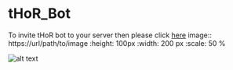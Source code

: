 # tHoR_Bot

To invite tHoR bot to your server then please click [here](https://discordapp.com/api/oauth2/authorize?client_id=537177843164119041&permissions=8&scope=bot)
image:: https://url/path/to/image
  :height: 100px
  :width: 200 px
  :scale: 50 %
  
  
  ![alt text](s.png "Description goes here")
